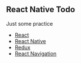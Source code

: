 ## React Native Todo ##
Just some practice

* [React](https://github.com/facebook/react)
* [React Native](https://github.com/facebook/react-native)
* [Redux](https://github.com/reactjs/redux)
* [React Navigation](https://github.com/react-community/react-navigation)
